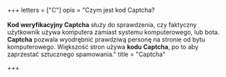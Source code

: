 +++
letters = ["C"]
opis = "Czym jest kod Captcha?<br><br><strong>Kod weryfikacyjny Captcha</strong> służy do sprawdzenia, czy faktyczny użytkownik używa komputera zamiast systemu komputerowego, lub bota. <strong>Captcha</strong> pozwala wyodrębnić prawdziwą personę na stronie od bytu komputerowego. Większość stron używa <strong>kodu Captcha</strong>, po to aby zaprzestać sztucznego spamowania."
title = "Captcha"

+++
